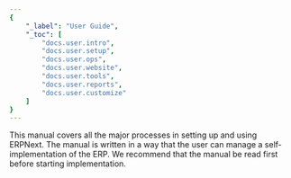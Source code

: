 ```yaml
---
{
	"_label": "User Guide",
	"_toc": [
		"docs.user.intro",
		"docs.user.setup",
		"docs.user.ops",
		"docs.user.website",
		"docs.user.tools",
		"docs.user.reports",
		"docs.user.customize"
	]
}
---
```

This manual covers all the major processes in setting up and using ERPNext. The manual is written in a way that the user can manage a self-implementation of the ERP. We recommend that the manual be read first before starting implementation.

